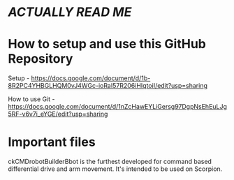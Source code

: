 # _ACTUALLY READ ME_


# How to setup and use this GitHub Repository

Setup - https://docs.google.com/document/d/1b-8R2PC4YHBGLHQM0vJ4WGc-ioRaI57R206iHIqtoiI/edit?usp=sharing

How to use Git - https://docs.google.com/document/d/1nZcHawEYLiGersg97DgpNsEhEuLJg5RF-v6v7i_eYGE/edit?usp=sharing


# Important files

ckCMDrobotBuilderBbot is the furthest developed for command based differential drive and arm movement.  It's intended
to be used on Scorpion.
